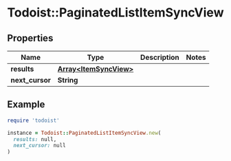 # Todoist::PaginatedListItemSyncView

## Properties

| Name | Type | Description | Notes |
| ---- | ---- | ----------- | ----- |
| **results** | [**Array&lt;ItemSyncView&gt;**](ItemSyncView.md) |  |  |
| **next_cursor** | **String** |  |  |

## Example

```ruby
require 'todoist'

instance = Todoist::PaginatedListItemSyncView.new(
  results: null,
  next_cursor: null
)
```

